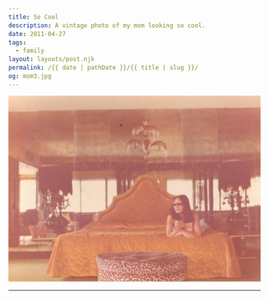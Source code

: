 ```yaml
---
title: So Cool
description: A vintage photo of my mom looking so cool.
date: 2011-04-27
tags: 
  - family
layout: layouts/post.njk
permalink: /{{ date | pathDate }}/{{ title | slug }}/
og: mom3.jpg
---
```


![vintage photo of my mom lounging on a hotel bed](/img/mom3.jpg)

---
